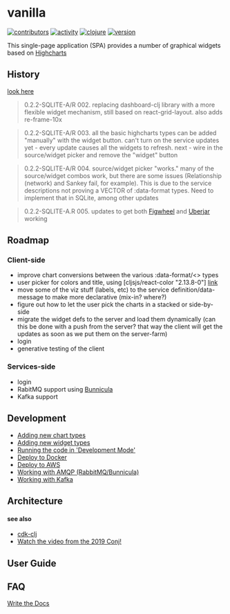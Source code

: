 # vanilla

[![contributors](https://img.shields.io/github/contributors/cawasser/vanilla)](https://github.com/cawasser/vanilla/graphs/contributors)
[![activity](https://img.shields.io/github/commit-activity/m/cawasser/vanilla)](https://github.com/cawasser/vanilla/pulse)
[![clojure](https://img.shields.io/badge/made%20with-Clojure-blue.svg?logo=clojure)](https://clojure.org/)
[![version](https://img.shields.io/github/v/tag/cawasser/vanilla)](https://github.com/cawasser/vanilla/tags)


This single-page application (SPA) provides a number of graphical widgets based on [Highcharts](https://highcharts.com)

## History

[look here](docs/history.md)

> 0.2.2-SQLITE-A/R 002. replacing dashboard-clj library with a more flexible widget mechanism, still based on react-grid-layout.
> also adds re-frame-10x

> 0.2.2-SQLITE-A/R 003. all the basic highcharts types can be added "manually" with the widget button. can't turn on the service
> updates yet - every update causes all the widgets to refresh. next - wire in the source/widget picker and remove the "widget" button

> 0.2.2-SQLITE-A/R 004. source/widget picker "works." many of the source/widget combos work, but there are
> some issues (Relationship (network) and Sankey fail, for example). This is due to the service descriptions not proving a VECTOR of
> :data-format types. Need to implement that in SQLite, among other updates

> 0.2.2-SQLITE-A.R 005. updates to get both [Figwheel](https://github.com/bhauman/lein-figwheel) and [Uberjar](https://stackoverflow.com/questions/11947037/what-is-an-uber-jar) working


## Roadmap

### Client-side

- improve chart conversions between the various :data-format/<> types
- user picker for colors and title, using \[cljsjs/react-color "2.13.8-0"\] [link](http://casesandberg.github.io/react-color/)
- move some of the viz stuff (labels, etc) to the service definition/data-message to make more declarative (mix-in? where?)
- figure out how to let the user pick the charts in a stacked or side-by-side
- migrate the widget defs to the server and load them dynamically (can this be done with a push from the server? that way the client will get the updates as soon as we put them on the server-farm)
- login
- generative testing of the client

### Services-side
- login
- RabitMQ support using [Bunnicula](https://github.com/nomnom-insights/nomnom.bunnicula)
- Kafka support

## Development

- [Adding new chart types](docs/adding-new-chart-types.md)
- [Adding new widget types](docs/adding-new-widget-types.md)
- [Running the code in 'Development Mode'](docs/development-mode.md)
- [Deploy to Docker](docs/deploy-to-docker.md)
- [Deploy to AWS](docs/deploy-to-aws.md)
- [Working with AMQP (RabbitMQ/Bunnicula)]()
- [Working with Kafka]()

## Architecture



#### see also
- [cdk-clj](https://www.youtube.com/watch?v=TbDmupZyuXk)
- [Watch the video from the 2019 Conj!](https://github.com/StediInc/cdk-clj)


## User Guide


## FAQ


[Write the Docs](https://www.writethedocs.org)
